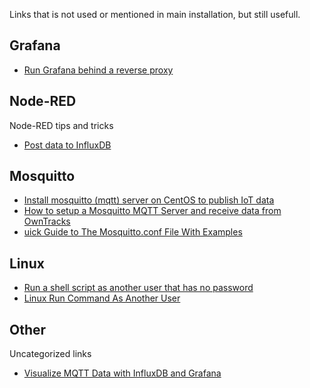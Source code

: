 Links that is not used or mentioned in main installation, but still usefull.

## Grafana
* [Run Grafana behind a reverse proxy](https://grafana.com/tutorials/run-grafana-behind-a-proxy/#1)

## Node-RED
Node-RED tips and tricks
* [Post data to InfluxDB](https://flows.nodered.org/flow/1d06cc6dbb57544f2d8b)

## Mosquitto
* [Install mosquitto (mqtt) server on CentOS to publish IoT data](https://www.disk91.com/2016/technology/internet-of-things-technology/install-mosquitto-mqtt-server-on-centos-to-publish-iot-data/)
* [How to setup a Mosquitto MQTT Server and receive data from OwnTracks](https://www.digitalocean.com/community/questions/how-to-setup-a-mosquitto-mqtt-server-and-receive-data-from-owntracks)
* [uick Guide to The Mosquitto.conf File With Examples](http://www.steves-internet-guide.com/mossquitto-conf-file/)

## Linux
* [Run a shell script as another user that has no password](https://askubuntu.com/a/294748)
* [Linux Run Command As Another User](https://www.cyberciti.biz/open-source/command-line-hacks/linux-run-command-as-different-user/)

## Other
Uncategorized links
* [Visualize MQTT Data with InfluxDB and Grafana](https://diyi0t.com/visualize-mqtt-data-with-influxdb-and-grafana/)
